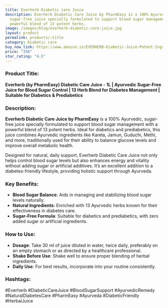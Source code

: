 ```yaml
---
title: Everherb Diabetic care Juice
description: Everherb Diabetic Care Juice by PharmEasy is a 100% Ayurvedic,
  sugar-free juice specially formulated to support blood sugar management with a
  powerful blend of 13 potent herbs.
image: /images/blog/everherb-diabetic-care-juice.jpg
layout: product
permalink: products/:title
category: Diabetic care
buy_now_link: https://www.amazon.in/EVERHERB-Diabetic-Juice-Potent-Ingredients/dp/B095SWXPF7/ref=sr_1_11?crid=SRO83XQ158A7&tag=m0150-21
price: "356"
star_rating: "4.5"
---
```

### Product Title:
**Everherb (by PharmEasy) Diabetic Care Juice - 1L | Ayurvedic Sugar-Free Juice for Blood Sugar Control | 13 Herb Blend for Diabetes Management | Suitable for Diabetics & Prediabetics**

### Description:
**Everherb Diabetic Care Juice by PharmEasy** is a 100% Ayurvedic, sugar-free juice specially formulated to support blood sugar management with a powerful blend of 13 potent herbs. Ideal for diabetics and prediabetics, this juice combines Ayurvedic ingredients like Karela, Jamun, Guduchi, Methi, and more, traditionally used for their ability to balance glucose levels and improve overall metabolic health. 

Designed for natural, daily support, Everherb Diabetic Care Juice not only helps control blood sugar levels but also enhances energy and vitality without adding sugar or artificial additives. It’s an excellent addition to a diabetes-friendly lifestyle, providing holistic support through Ayurveda.

### Key Benefits:
- **Blood Sugar Balance**: Aids in managing and stabilizing blood sugar levels naturally.
- **Natural Ingredients**: Enriched with 13 Ayurvedic herbs known for their effectiveness in diabetes care.
- **Sugar-Free Formula**: Suitable for diabetics and prediabetics, with zero added sugar or artificial ingredients.

### How to Use:
- **Dosage**: Take 30 ml of juice diluted in water, twice daily, preferably on an empty stomach or as directed by a healthcare professional.
- **Shake Before Use**: Shake well to ensure proper blending of herbal ingredients.
- **Daily Use**: For best results, incorporate into your routine consistently.

### Hashtags:
#Everherb #DiabeticCareJuice #BloodSugarSupport #AyurvedicRemedy #NaturalDiabetesCare #PharmEasy #Ayurveda #DiabeticFriendly #HerbalJuice
